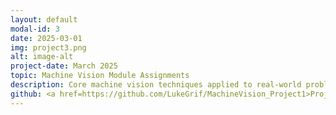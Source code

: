```yaml
---
layout: default
modal-id: 3
date: 2025-03-01
img: project3.png
alt: image-alt
project-date: March 2025
topic: Machine Vision Module Assignments
description: Core machine vision techniques applied to real-world problems. I reconstructed images from sinograms using frequency-domain filtering, built a speed sign detector combining HSV color segmentation with 1-NN classification, and implemented Harris corner detection with RANSAC-based image stitching. Each project were designed, tested and implemented using Python.
github: <a href=https://github.com/LukeGrif/MachineVision_Project1>Project1</a> <a href=https://github.com/LukeGrif/MachineVision_Project2>Project2</a> <a href=https://github.com/LukeGrif/MachineVision_Project3>Project3</a>
---
```

